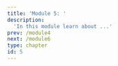 ```yaml
---
title: 'Module 5: '
description:
  'In this module learn about ...'
prev: /module4
next: /module6
type: chapter
id: 5
---
```

